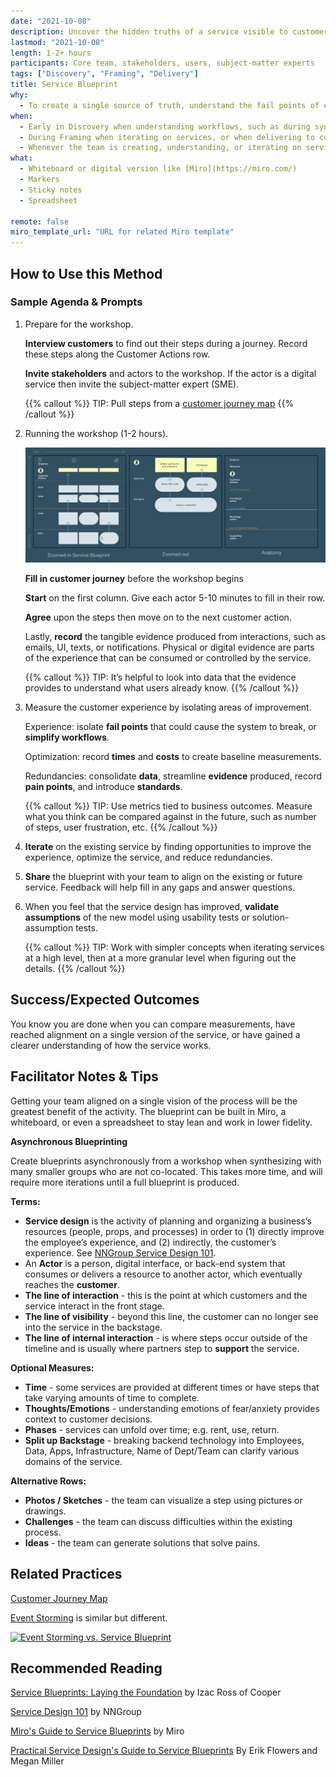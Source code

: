 ```yaml
---
date: "2021-10-08"
description: Uncover the hidden truths of a service visible to customers to improve consistency, profitability and impact.
lastmod: "2021-10-08"
length: 1-2+ hours
participants: Core team, stakeholders, users, subject-matter experts
tags: ["Discovery", "Framing", "Delivery"]
title: Service Blueprint
why:
  - To create a single source of truth, understand the fail points of existing services, or iterate on services at a high-level.
when:
  - Early in Discovery when understanding workflows, such as during synthesis to record insights.
  - During Framing when iterating on services, or when delivering to compare and contrast old and new service models.
  - Whenever the team is creating, understanding, or iterating on services.
what:
  - Whiteboard or digital version like [Miro](https://miro.com/)
  - Markers
  - Sticky notes
  - Spreadsheet

remote: false
miro_template_url: "URL for related Miro template"
---
```


## How to Use this Method

### Sample Agenda & Prompts

1. Prepare for the workshop.

   **Interview customers** to find out their steps during a journey. Record these steps along the Customer Actions row.

   **Invite stakeholders** and actors to the workshop. If the actor is a digital service then invite the subject-matter expert (SME).

   {{% callout %}}
   TIP: Pull steps from a [customer journey map](/practices/journey-map/)
   {{% /callout %}}

2. Running the workshop (1-2 hours).

   ![Service Blueprint Example](images/image1.png)

   **Fill in customer journey** before the workshop begins

   **Start** on the first column. Give each actor 5-10 minutes to fill in their row.

   **Agree** upon the steps then move on to the next customer action.

   Lastly, **record** the tangible evidence produced from interactions, such as emails, UI, texts, or notifications. Physical or digital evidence are parts of the experience that can be consumed or controlled by the service.

   {{% callout %}}
   TIP: It’s helpful to look into data that the evidence provides to understand what users already know.
   {{% /callout %}}

3. Measure the customer experience by isolating areas of improvement.

   Experience: isolate **fail points** that could cause the system to break, or **simplify workflows**.

   Optimization: record **times** and **costs** to create baseline measurements.

   Redundancies: consolidate **data**, streamline **evidence** produced, record **pain points**, and introduce **standards**.

   {{% callout %}}
   TIP: Use metrics tied to business outcomes. Measure what you think can be compared against in the future, such as number of steps, user frustration, etc.
   {{% /callout %}}

4. **Iterate** on the existing service by finding opportunities to improve the experience, optimize the service, and reduce redundancies.

5. **Share** the blueprint with your team to align on the existing or future service. Feedback will help fill in any gaps and answer questions.

6. When you feel that the service design has improved, **validate assumptions** of the new model using usability tests or solution-assumption tests.

   {{% callout %}}
   TIP: Work with simpler concepts when iterating services at a high level, then at a more granular level when figuring out the details.
   {{% /callout %}}

## Success/Expected Outcomes

You know you are done when you can compare measurements, have reached alignment on a single version of the service, or have gained a clearer understanding of how the service works.

## Facilitator Notes & Tips

Getting your team aligned on a single vision of the process will be the greatest benefit of the activity. The blueprint can be built in Miro, a whiteboard, or even a spreadsheet to stay lean and work in lower fidelity.

**Asynchronous Blueprinting**

Create blueprints asynchronously from a workshop when synthesizing with many smaller groups who are not co-located. This takes more time, and will require more iterations until a full blueprint is produced.

**Terms:**

- **Service design** is the activity of planning and organizing a business’s resources (people, props, and processes) in order to (1) directly improve the employee’s experience, and (2) indirectly, the customer’s experience. See [NNGroup Service Design 101](https://www.nngroup.com/articles/service-design-101/).
- An **Actor** is a person, digital interface, or back-end system that consumes or delivers a resource to another actor, which eventually reaches the **customer**.
- **The line of interaction** - this is the point at which customers and the service interact in the front stage.
- **The line of visibility** - beyond this line, the customer can no longer see into the service in the backstage.
- **The line of internal interaction** - is where steps occur outside of the timeline and is usually where partners step to **support** the service.

**Optional Measures:**

- **Time** - some services are provided at different times or have steps that take varying amounts of time to complete.
- **Thoughts/Emotions** - understanding emotions of fear/anxiety provides context to customer decisions.
- **Phases** - services can unfold over time; e.g. rent, use, return.
- **Split up Backstage** - breaking backend technology into Employees, Data, Apps, Infrastructure, Name of Dept/Team can clarify various domains of the service.

**Alternative Rows:**

- **Photos / Sketches** - the team can visualize a step using pictures or drawings.
- **Challenges** - the team can discuss difficulties within the existing process.
- **Ideas** - the team can generate solutions that solve pains.

## Related Practices

[Customer Journey Map](/practices/journey-map/)

[Event Storming](/practices/event-storming/) is similar but different.

[![Event Storming vs. Service Blueprint](/practices/event-storming/images/event-storming-vs-service-blueprint.png)](/practices/event-storming/images/event-storming-vs-service-blueprint.png)

## Recommended Reading

[Service Blueprints: Laying the Foundation](https://www.izacross.com/thoughts/blueprintfoundations) by Izac Ross of Cooper

[Service Design 101](https://www.nngroup.com/articles/service-design-101/) by NNGroup

[Miro's Guide to Service Blueprints](https://miro.com/guides/service-blueprints/) by Miro

[Practical Service Design's Guide to Service Blueprints](http://www.practicalservicedesign.com/the-guide) By Erik Flowers and Megan Miller
